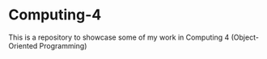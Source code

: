 # Computing-4
This is a repository to showcase some of my work in Computing 4 (Object-Oriented Programming)

